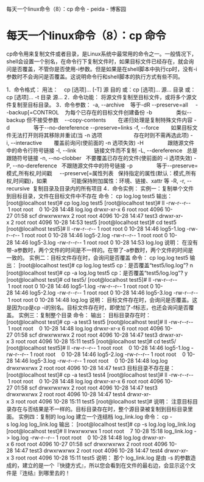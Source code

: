 每天一个linux命令（8）：cp 命令 - peida - 博客园

#  每天一个linux命令（8）：cp 命令

cp命令用来复制文件或者目录，是Linux系统中最常用的命令之一。一般情况下，shell会设置一个别名，在命令行下复制文件时，如果目标文件已经存在，就会询问是否覆盖，不管你是否使用-i参数。但是如果是在shell脚本中执行cp时，没有-i参数时不会询问是否覆盖。这说明命令行和shell脚本的执行方式有些不同。

1．命令格式：
用法：
   cp [选项]... [-T] 源 目的
或：cp [选项]... 源... 目录
或：cp [选项]... -t 目录 源...
2．命令功能：
将源文件复制至目标文件，或将多个源文件复制至目标目录。
3．命令参数：
-a, --archive    等于-dR --preserve=all
    --backup[=CONTROL    为每个已存在的目标文件创建备份
-b                类似--backup 但不接受参数
   --copy-contents        在递归处理是复制特殊文件内容
-d                等于--no-dereference --preserve=links
-f, --force        如果目标文件无法打开则将其移除并重试(当 -n 选项
                    存在时则不需再选此项)
-i, --interactive        覆盖前询问(使前面的 -n 选项失效)
-H                跟随源文件中的命令行符号链接
-l, --link            链接文件而不复制
-L, --dereference   总是跟随符号链接
-n, --no-clobber   不要覆盖已存在的文件(使前面的 -i 选项失效)
-P, --no-dereference   不跟随源文件中的符号链接
-p                等于--preserve=模式,所有权,时间戳
    --preserve[=属性列表   保持指定的属性(默认：模式,所有权,时间戳)，如果
               可能保持附加属性：环境、链接、xattr 等
-R, -r, --recursive  复制目录及目录内的所有项目
4．命令实例：
实例一：复制单个文件到目标目录，文件在目标文件中不存在
命令：
cp log.log test5
输出：
[root@localhost test]# cp log.log test5
[root@localhost test]# ll
-rw-r--r-- 1 root root    0 10-28 14:48 log.log
drwxr-xr-x 6 root root 4096 10-27 01:58 scf
drwxrwxrwx 2 root root 4096 10-28 14:47 test3
drwxr-xr-x 2 root root 4096 10-28 14:53 test5
[root@localhost test]# cd test5
[root@localhost test5]# ll
-rw-r--r-- 1 root root 0 10-28 14:46 log5-1.log
-rw-r--r-- 1 root root 0 10-28 14:46 log5-2.log
-rw-r--r-- 1 root root 0 10-28 14:46 log5-3.log
-rw-r--r-- 1 root root 0 10-28 14:53 log.log
说明：
在没有带-a参数时，两个文件的时间是不一样的。在带了-a参数时，两个文件的时间是一致的。
实例二：目标文件存在时，会询问是否覆盖
命令：
cp log.log test5
输出：
[root@localhost test]# cp log.log test5
cp：是否覆盖“test5/log.log”? n
[root@localhost test]# cp -a log.log test5
cp：是否覆盖“test5/log.log”? y
[root@localhost test]# cd test5/
[root@localhost test5]# ll
-rw-r--r-- 1 root root 0 10-28 14:46 log5-1.log
-rw-r--r-- 1 root root 0 10-28 14:46 log5-2.log
-rw-r--r-- 1 root root 0 10-28 14:46 log5-3.log
-rw-r--r-- 1 root root 0 10-28 14:48 log.log
说明：
目标文件存在时，会询问是否覆盖。这是因为cp是cp -i的别名。目标文件存在时，即使加了-f标志，也还会询问是否覆盖。
实例三：复制整个目录
命令：
输出：
目标目录存在时：
[root@localhost test]# cp -a test3 test5
[root@localhost test]# ll
-rw-r--r-- 1 root root    0 10-28 14:48 log.log
drwxr-xr-x 6 root root 4096 10-27 01:58 scf
drwxrwxrwx 2 root root 4096 10-28 14:47 test3
drwxr-xr-x 3 root root 4096 10-28 15:11 test5
[root@localhost test]# cd test5/
[root@localhost test5]# ll
-rw-r--r-- 1 root root    0 10-28 14:46 log5-1.log
-rw-r--r-- 1 root root    0 10-28 14:46 log5-2.log
-rw-r--r-- 1 root root    0 10-28 14:46 log5-3.log
-rw-r--r-- 1 root root    0 10-28 14:48 log.log
drwxrwxrwx 2 root root 4096 10-28 14:47 test3
目标目录不存在是：
[root@localhost test]# cp -a test3 test4
[root@localhost test]# ll
-rw-r--r-- 1 root root    0 10-28 14:48 log.log
drwxr-xr-x 6 root root 4096 10-27 01:58 scf
drwxrwxrwx 2 root root 4096 10-28 14:47 test3
drwxrwxrwx 2 root root 4096 10-28 14:47 test4
drwxr-xr-x 3 root root 4096 10-28 15:11 test5
[root@localhost test]#
说明：
注意目标目录存在与否结果是不一样的。目标目录存在时，整个源目录被复制到目标目录里面。
实例四：复制的 log.log 建立一个连结档 log_link.log
命令：
cp -s log.log log_link.log
输出：
[root@localhost test]# cp -s log.log log_link.log
[root@localhost test]# ll
lrwxrwxrwx 1 root root    7 10-28 15:18 log_link.log -> log.log
-rw-r--r-- 1 root root    0 10-28 14:48 log.log
drwxr-xr-x 6 root root 4096 10-27 01:58 scf
drwxrwxrwx 2 root root 4096 10-28 14:47 test3
drwxrwxrwx 2 root root 4096 10-28 14:47 test4
drwxr-xr-x 3 root root 4096 10-28 15:11 test5
说明：
那个 log_link.log 是由 -s 的参数造成的，建立的是一个『快捷方式』，所以您会看到在文件的最右边，会显示这个文件是『连结』到哪里去的！